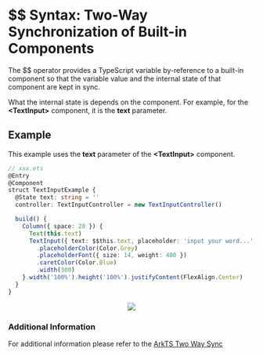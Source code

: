 # $$ Syntax: Two-Way Synchronization of Built-in Components

The $$ operator provides a TypeScript variable by-reference to a built-in component so that the variable value and the internal state of that component are kept in sync.


What the internal state is depends on the component. For example, for the **\<TextInput>** component, it is the **text** parameter.

## Example

This example uses the **text** parameter of the **\<TextInput>** component.


```ts
// xxx.ets
@Entry
@Component
struct TextInputExample {
  @State text: string = ''
  controller: TextInputController = new TextInputController()

  build() {
    Column({ space: 20 }) {
      Text(this.text)
      TextInput({ text: $$this.text, placeholder: 'input your word...', controller: this.controller })
        .placeholderColor(Color.Grey)
        .placeholderFont({ size: 14, weight: 400 })
        .caretColor(Color.Blue)
        .width(300)
    }.width('100%').height('100%').justifyContent(FlexAlign.Center)
  }
}
```
<div style="text-align:center">
    <img src='../../images/image-basic/v10.gif'>
</div>

### Additional Information
For additional information please refer to the [ArkTS Two Way Sync](https://github.com/eclipse-oniro-mirrors/docs/blob/OpenHarmony-4.1-Release/en/application-dev/quick-start/arkts-two-way-sync.md)